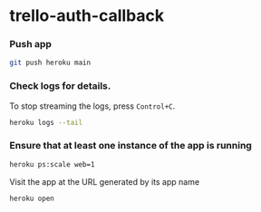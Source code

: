 # trello-auth-callback

### Push app
```bash
git push heroku main
```

### Check logs for details.

To stop streaming the logs, press `Control+C`.

```bash
heroku logs --tail
```

### Ensure that at least one instance of the app is running
```bash
heroku ps:scale web=1
```

Visit the app at the URL generated by its app name
```bash
heroku open
```
